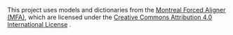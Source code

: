 This project uses models and dictionaries from the [Montreal Forced Aligner (MFA)](https://github.com/MontrealCorpusTools/Montreal-Forced-Aligner), which are licensed under the [Creative Commons Attribution 4.0 International License](https://creativecommons.org/licenses/by/4.0/)
.
